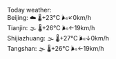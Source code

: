 Today weather:  
Beijing: ☁️ 🌡️+23°C 🌬️↙0km/h  
Tianjin: 🌫  🌡️+26°C 🌬️←19km/h  
Shijiazhuang: 🌫  🌡️+27°C 🌬️↓0km/h  
Tangshan: 🌫  🌡️+26°C 🌬️←19km/h  
